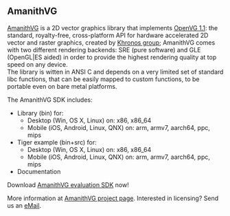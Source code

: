 ## AmanithVG <a class="jumptarget" name="amanithvg_section"></a>

[AmanithVG](http://mazatech.com/amanithvg) is a 2D vector graphics library that implements [OpenVG 1.1](https://www.khronos.org/openvg/): the standard, royalty-free, cross-platform API for hardware accelerated 2D vector and raster graphics, created by [Khronos group](https://www.khronos.org); AmanithVG comes with two different rendering backends: SRE (pure software) and GLE (OpenGL\|ES aided) in order to provide the highest rendering quality at top speed on any device.  
The library is witten in ANSI C and depends on a very limited set of standard libc functions, that can be easily mapped to custom functions, to be portable even on bare metal platforms.

The AmanithVG SDK includes:

* Library (bin) for:
	* Desktop (Win, OS X, Linux) on: x86, x86\_64
	* Mobile (iOS, Android, Linux, QNX) on: arm, armv7, aarch64, ppc, mips
* Tiger example (bin+src) for:
	* Desktop (Win, OS X, Linux) on: x86, x86\_64
	* Mobile (iOS, Android, Linux, QNX) on: arm, armv7, aarch64, ppc, mips
* Documentation

Download [AmanithVG evaluation SDK](http://www.mazatech.com/downloads/amanithvg_v4_0_0_968_eval.zip) now!

More information at [AmanithVG project page](http://mazatech.com/amanithvg). Interested in licensing? Send us an [eMail](mailto:sales@mazatech.com?subject=AmanithVG%20Licensing).

